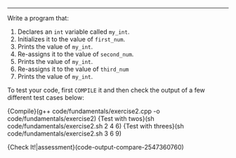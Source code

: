 ---

Write a program that:
 1. Declares an `int` variable called `my_int`.
 1. Initializes it to the value of `first_num`.
 1. Prints the value of `my_int`.
 1. Re-assigns it to the value of `second_num`.
 1. Prints the value of `my_int`.
 1. Re-assigns it to the value of `third_num`
 1. Prints the value of `my_int`.
 
To test your code, first `COMPILE` it and then check the output of a few different test cases below:

{Compile}(g++ code/fundamentals/exercise2.cpp -o code/fundamentals/exercise2)
{Test with twos}(sh code/fundamentals/exercise2.sh 2 4 6)
{Test with threes}(sh code/fundamentals/exercise2.sh 3 6 9)

{Check It!|assessment}(code-output-compare-2547360760)
